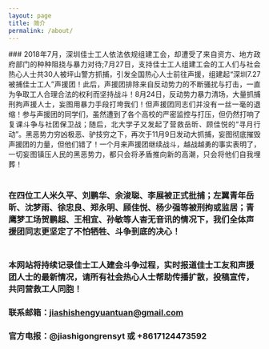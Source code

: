 ```yaml
---
layout: page
title: 简介
permalink: /about/
---
```

<p style="text-align:justify; text-justify:inter-ideograph;">
### 2018年7月，深圳佳士工人依法依规组建工会，却遭受了来自资方、地方政府部门的种种阻挠与暴力对待;7月27日，支持佳士工人组建工会的工人们与社会热心人士共30人被坪山警方抓捕，引发全国热心人士前往声援，组建起“深圳7.27被捕佳士工人”声援团！此后，声援团排除来自反动势力的不断骚扰与打击，一直为争取工人合理合法的权利而坚持战斗！8月24日，反动势力暴力清场，大量抓捕刑拘声援人士，妄图用暴力手段打垮我们！但声援团同志们并没有一丝一毫的退缩！参与声援团的同学们，虽然遭到了各个高校的严密监控与打压，但仍然打响了复课斗争与社团保卫战；随后，北大学子又发起了营救岳昕、顾佳悦的“寻月行动”。黑恶势力穷凶极恶、驴技穷之下，再次于11月9日发动大抓捕，妄图彻底摧毁声援团的力量，但他们错了！一个月来声援团继续战斗，越战越勇的事实表明了，一切妄图镇压人民的黑恶势力，都只会将矛盾推向新的高潮，只会将他们自我埋葬！<br><br>

### 在四位工人米久平、刘鹏华、余浚聪、李展被正式批捕；左翼青年岳昕、沈梦雨、徐忠良、郑永明、顾佳悦、杨少强等被刑拘或监居；青鹰梦工场贺鹏超、王相宜、孙敏等人杳无音讯的情况下，我们全体声援团同志更坚定了不怕牺牲、斗争到底的决心！<br><br>

### 本网站将持续记录佳士工人建会斗争过程，实时报道佳士工友和声援团人士的最新情况，请所有社会热心人士帮助传播扩散，投稿宣传，共同营救工人同胞！
</p>

### 联系邮箱：[jiashishengyuantuan@gmail.com](mailto:jiashishengyuantuan@gmail.com)
### 官方电报：@jiashigongrensyt 或 +8617124473592

